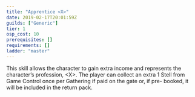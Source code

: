 ```yaml
---
title: "Apprentice <X>"
date: 2019-02-17T20:01:59Z
guilds: ["Generic"]
tier: 1
osp_cost: 10
prerequisites: []
requirements: []
ladder: "master"
---
```

This skill allows the character to gain extra income and represents the character’s profession, \<X>. The player can collect an extra 1 Stell from Game Control once per Gathering if paid on the gate or, if pre- booked, it will be included in the return pack.